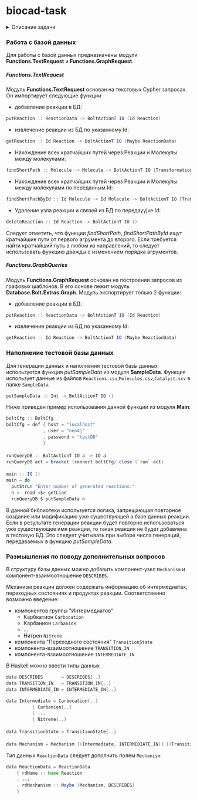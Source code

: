 # biocad-task
<details>
  <summary> Описание задачи</summary>

Наш департамент работает с большим количеством информации, которую удобно представлять в виде графа.
Это могут быть последовательности аминокислот, связанные с различными видами структур, или же химические реагенты и катализаторы, связанные с помощью реакций с получившимися продуктами.

Оказывается, на рынке уже есть графовая база данных - [neo4j](https://neo4j.com/).
Удобнее всего её установить с помощью [Docker образа](https://hub.docker.com/_/neo4j).
Несложно догадаться, что к этой базе данных существует биндинг для Haskell:
[hasbolt](http://hackage.haskell.org/package/hasbolt) и набор плюшек для него
[hasbolt-extras](http://hackage.haskell.org/package/hasbolt-extras). Некоторое представление о
работе с этим библиотеками поможет составить [доклад](https://www.youtube.com/watch?v=BPB5omKK4Tc),
а также их документация на Hackage.

**Важно.** Начиная с 4-й версии Neo4j полностью поменяли протокол и не все Haskell-библиотеки на него перешли. На текущий момент лучше использовать версию Neo4j 3.5.

### Задача

#### Задать структуру данных в Neo4j
![Структура данных](/img/haskell-test.png)
- компонент `Molecule` должен иметь поля `id :: Int`, `smiles :: String`, `iupacName :: String`;
- компонент `Reaction` должен иметь поля `id :: Int`, `name :: String`;
- компонент `Catalyst` должен иметь поля `id :: Int`, `smiles :: String`, `name :: Maybe String`;
- компонент `PRODUCT_FROM` должен иметь поле `amount :: Float`;
- компонент `ACCELERATE` должен иметь поле `temperature :: Float`, `pressure :: Float`;
- дополните структуру данных необходимыми на ваш взгляд полями;
- населите базу данных представителями (хотя бы по 20 образцов каждого вида). Данные подразумеваются совершенно синтетические.

Между записями в структурах данных могут быть различные зависимости (например, между представлением [smiles](https://en.wikipedia.org/wiki/Simplified_molecular-input_line-entry_system) и именем [IUPAC](https://en.wikipedia.org/wiki/International_Union_of_Pure_and_Applied_Chemistry)).

#### Реализовать функционал на Haskell
- создайте соответствующие типы в Haskell-библиотеке;
- напишите функцию, которая умеет принимать реацию на вход и загружать её в базу;
- напишите функцию, которая по номеру реакции в базе будет возвращать её в Haskell-объект;
- напишите функцию, которая по двум заданным молекулам ищет путь через реакции и молекулы с наименьшей длиной.

#### Подумать и предложить обобщения

В процессе развития системы будут добавляться различные компоненты, например, механизм реакции. Предлагается ответить на следующие вопросы:
- какие абстракции или вспомогательные компоненты можно ввести на уровне базы данных, чтобы новые полученные знания ладно укладывались в систему?
- какие абстракции вы бы предложили ввести в Haskell-реализацию?

</details>

### Работа с базой данных

Для работы с базой данных предназначены модули **Functions.TextRequest** и **Functions.GraphRequest**.

 ##### Functions.TextRequest
 
 Модуль **Functions.TextRequest** основан на текстовых Cypher запросах. Он импортирует следующие функции

* добавление реакции в БД:
```java
putReaction :: ReactionData -> BoltActionT IO (Id Reaction)
```
* извлечение реакции из БД по указанному Id:
```java
getReaction :: Id Reaction -> BoltActionT IO (Maybe ReactionData)
```
* Нахождение всех кратчайших путей через Реакции и Молекулы между молекулами:
```java
findShortPath :: Molecule -> Molecule -> BoltActionT IO [Transformation]
```
* Нахождение всех кратчайших путей через Реакции и Молекулы между молекулами по переданным Id:
```java
findShortPathById :: Id Molecule -> Id Molecule -> BoltActionT IO [Transformation]
```
* Удаление узла реакции и связей из БД по передаyyjve Id:
```java
deleteReaction :: Id Reaction -> BoltActionT IO ()
```
Следует отметить, что функции *findShortPath*, *findShortPathById* ищут кратчайшие пути от первого агрумента до второго.
Если требуется найти кратчайший путь в любом из направлений, то следует использовать функцию дважды с изменением порядка агрументов.


 ##### Functions.GraphQueries

Модуль **Functions.GraphRequest** основан на построении запросов из графовых шаблонов. В его основе лежит модуль **Database.Bolt.Extras.Graph**.
Модуль экспортирует только 2 функции:

* добавление реакции в БД:
```java
putReaction :: ReactionData -> BoltActionT IO (Id Reaction)
```
* извлечение реакции из БД по указанному Id:
```java
getReaction :: Id Reaction -> BoltActionT IO (Maybe ReactionData)
```


### Наполнение тестовой базы данных  

Для генерации данных и наполнения тестовой базы данных используется функция *putSampleData* из модуля **SampleData**.
Функция использует данные из файлов `Reactions.csv`,`Molecules.csv`,`Catalyst.scv` в папке `SampleData`.
```java
putSampleData :: Int -> BoltActionT IO ()
```
Ниже приведен пример использования данной функции из модуля **Main**:

```java
boltCfg :: BoltCfg
boltCfg = def { host = "localhost"
              , user = "neo4j"
              , password = "testDB"
              }

runQueryDB :: BoltActionT IO a -> IO a
runQueryDB act = bracket (connect boltCfg) close (`run` act)

main :: IO ()
main = do
  putStrLn "Enter number of generated reactions:"
  n <- read <$> getLine
  runQueryDB $ putSampleData n
```
В данной библиотеки используется логика, запрещающая повторное создание или модификацию уже существующей а базе данных реакции. Если в результате генерации реакции будет повторно использоваться уже существующее имя реакции, то такая реакция не будет добавлена в тестовую БД. Это следует учитывать при выборе числа генераций, передаваемых в функцию *putSampleData*.

### Размышления по поводу дополнительных вопросов

В структуру базы данных можно добавить компонент-узел `Mechanism` и компонент-взаимоотношение `DESCRIBES`.

Механизм реакции должен содержать информацию об интермедиатах, переходных состояниях и продуктах реакции.
Соответственно возможно введение:
* компонентов группы "Интермедиатов"
	* Карбкатион `Carbocation`
	* Карбанион `Carbanion`
	* ...
	* Нитрен `Nitrene`
* компонента "Переходного состояния" `TransitionState`
* компонента-взаимоотношение `TRANSITION_IN`
* компонента-взаимоотношение `INTERMEDIATE_IN`

В Haskell можно ввести типы данных
```java
data DESCRIBES       = DESCRIBES{..}
data TRANSITION_IN   = TRANSITION_IN{..}
data INTERMEDIATE_IN = INTERMEDIATE_IN{..}
```

```java
data Intermediate = Carbocation{..}
		  | Carbanion{..}
		  | ...
		  | Nitrene{..}
				  
data TransitionState = TransitionState{..}

data Mechanism = Mechanism [(Intermediate, INTERMEDIATE_IN)] [(TransitionState, TRANSITION_IN)]
```

Тип данных `ReactionData` следует дополнить полем `Mechanism`
```java
data ReactionData = ReactionData
	{ rdName :: Name Reaction
	, ...
	, rdMechanism :: Maybe (Mechanism, DESCRIBES)
	}
```
